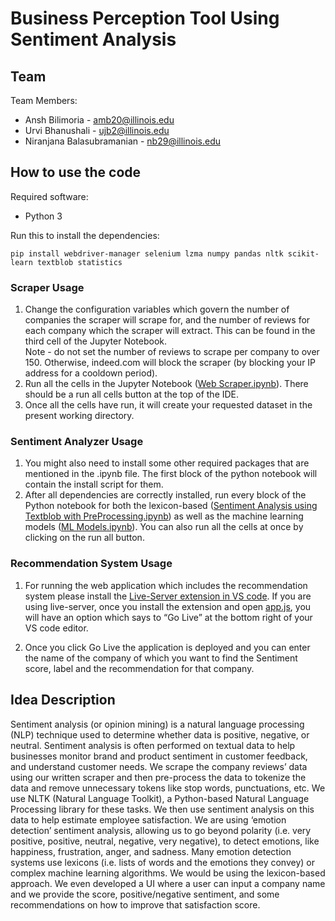 
# Business Perception Tool Using Sentiment Analysis

## Team
Team Members:
- Ansh Bilimoria - amb20@illinois.edu
- Urvi Bhanushali - ujb2@illinois.edu
- Niranjana Balasubramanian - nb29@illinois.edu

## How to use the code
Required software:
- Python 3

Run this to install the dependencies:

    pip install webdriver-manager selenium lzma numpy pandas nltk scikit-learn textblob statistics

### Scraper Usage
1.  Change the configuration variables which govern the number of companies the scraper will scrape for, and the number of reviews for each company which the scraper will extract. This can be found in the third cell of the Jupyter Notebook.  
    Note - do not set the number of reviews to scrape per company to over 150. Otherwise, indeed.com will block the scraper (by blocking your IP address for a cooldown period).
2.  Run all the cells in the Jupyter Notebook ([Web Scraper.ipynb](https://github.com/anshB1998/BusinessSentimentAnalyser/blob/master/code/Web%20Scraper.ipynb "Web Scraper.ipynb")). There should be a run all cells button at the top of the IDE.
3.  Once all the cells have run, it will create your requested dataset in the present working directory.

### Sentiment Analyzer Usage
1.  You might also need to install some other required packages that are mentioned in the .ipynb file. The first block of the python notebook will contain the install script for them.
2.  After all dependencies are correctly installed, run every block of the Python notebook for both the lexicon-based ([Sentiment Analysis using Textblob with PreProcessing.ipynb](https://github.com/anshB1998/BusinessSentimentAnalyser/blob/master/code/Sentiment%20Analysis%20using%20Textblob%20with%20PreProcessing.ipynb "Sentiment Analysis using Textblob with PreProcessing.ipynb")) as well as the machine learning models ([ML Models.ipynb](https://github.com/anshB1998/BusinessSentimentAnalyser/blob/master/code/ML%20Models.ipynb "ML Models.ipynb")). You can also run all the cells at once by clicking on the run all button.

### Recommendation System Usage
1.  For running the web application which includes the recommendation system please install the [Live-Server extension in VS code](https://marketplace.visualstudio.com/items?itemName=ritwickdey.LiveServer). If you are using live-server, once you install the extension and open [app.js](https://github.com/anshB1998/BusinessSentimentAnalyser/blob/master/app.js "app.js"), you will have an option which says to “Go Live” at the bottom right of your VS code editor.
    
2.  Once you click Go Live the application is deployed and you can enter the name of the company of which you want to find the Sentiment score, label and the recommendation for that company.

## Idea Description

Sentiment analysis (or opinion mining) is a natural language processing (NLP) technique used to determine whether data is positive, negative, or neutral. Sentiment analysis is often performed on textual data to help businesses monitor brand and product sentiment in customer feedback, and understand customer needs. We scrape the company reviews’ data using our written scraper and then pre-process the data to tokenize the data and remove unnecessary tokens like stop words, punctuations, etc. We use NLTK (Natural Language Toolkit), a Python-based Natural Language Processing library for these tasks. We then use sentiment analysis on this data to help estimate employee satisfaction. We are using ‘emotion detection’ sentiment analysis, allowing us to go beyond polarity (i.e. very positive, positive, neutral, negative, very negative), to detect emotions, like happiness, frustration, anger, and sadness. Many emotion detection systems use lexicons (i.e. lists of words and the emotions they convey) or complex machine learning algorithms. We would be using the lexicon-based approach. We even developed a UI where a user can input a company name and we provide the score, positive/negative sentiment, and some recommendations on how to improve that satisfaction score.
